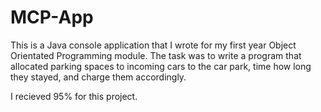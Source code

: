 # MCP-App
This is a Java console application that I wrote for my first year Object Orientated Programming module. The task was to write a program that allocated parking spaces to incoming cars to the car park, time how long they stayed, and charge them accordingly.

I recieved 95% for this project.
